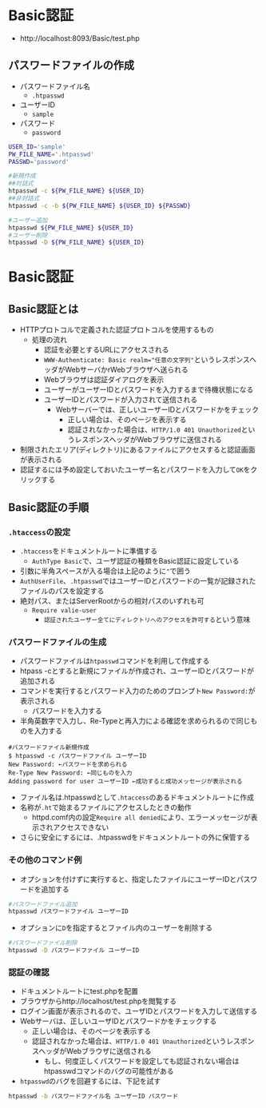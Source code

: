 # Basic認証

* http://localhost:8093/Basic/test.php

## パスワードファイルの作成

* パスワードファイル名
    * `.htpasswd`
* ユーザーID
    * `sample`
* パスワード
    * `password`

```bash
USER_ID='sample'
PW_FILE_NAME='.htpasswd'
PASSWD='password'

#新規作成
##対話式
htpasswd -c ${PW_FILE_NAME} ${USER_ID}
##非対話式
htpasswd -c -b ${PW_FILE_NAME} ${USER_ID} ${PASSWD}

#ユーザー追加
htpasswd ${PW_FILE_NAME} ${USER_ID}
#ユーザー削除
htpasswd -D ${PW_FILE_NAME} ${USER_ID}
```

# Basic認証

## Basic認証とは

* HTTPプロトコルで定義された認証プロトコルを使用するもの
    * 処理の流れ
        * 認証を必要とするURLにアクセスされる
        * `WWW-Authenticate: Basic realm="任意の文字列"`というレスポンスヘッダがWebサーバかrWebブラウザへ送られる
        * Webブラウザは認証ダイアログを表示
        * ユーザーがユーザーIDとパスワードを入力するまで待機状態になる
        * ユーザーIDとパスワードが入力されて送信される
            * Webサーバーでは、正しいユーザーIDとパスワードかをチェック
                * 正しい場合は、そのページを表示する
                * 認証されなかった場合は、`HTTP/1.0 401 Unauthorized`というレスポンスヘッダがWebブラウザに送信される
* 制限されたエリア(ディレクトリ)にあるファイルにアクセスすると認証画面が表示される
* 認証するには予め設定しておいたユーザー名とパスワードを入力して`OK`をクリックする

## Basic認証の手順

### `.htaccess`の設定

* `.htaccess`をドキュメントルートに準備する
    * `AuthType Basic`で、ユーザ認証の種類をBasic認証に設定している
* 引数に半角スペースが入る場合は上記のように`"`で囲う
* `AuthUserFile`、`.htpasswd`ではユーザーIDとパスワードの一覧が記録されたファイルのパスを設定する
* 絶対パス、またはServerRootからの相対パスのいずれも可
    * `Require valie-user`
        * `認証されたユーザー全てにディレクトリへのアクセスを許可する`という意味

### パスワードファイルの生成

* パスワードファイルは`htpasswd`コマンドを利用して作成する
* htpass -cとすると新規にファイルが作成され、ユーザーIDとパスワードが追加される
* コマンドを実行するとパスワード入力のためのプロンプト`New Password:`が表示される
    * パスワードを入力する
* 半角英数字で入力し、Re-Typeと再入力による確認を求められるので同じものを入力する

```text
#パスワードファイル新規作成
$ htpasswd -c パスワードファイル ユーザーID
New Password: ←パスワードを求められる
Re-Type New Password: ←同じものを入力
Adding password for user ユーザーID ←成功すると成功メッセージが表示される
```

* ファイル名は.htpasswdとして`.htaccess`のあるドキュメントルートに作成
* 名称が`.ht`で始まるファイルにアクセスしたときの動作
    * httpd.comf内の設定`Require all denied`により、エラーメッセージが表示されアクセスできない
* さらに安全にするには、.htpasswdをドキュメントルートの外に保管する

### その他のコマンド例

* オプションを付けずに実行すると、指定したファイルにユーザーIDとパスワードを追加する

```bash
#パスワードファイル追加
htpasswd パスワードファイル ユーザーID
```

* オプションに`D`を指定するとファイル内のユーザーを削除する

```bash
#パスワードファイル削除
htpasswd -D パスワードファイル ユーザーID
```

### 認証の確認

* ドキュメントルートにtest.phpを配置
* ブラウザからhttp://localhost/test.phpを閲覧する
* ログイン画面が表示されるので、ユーザIDとパスワードを入力して送信する
* Webサーバは、正しいユーザIDとパスワードかをチェックする
    * 正しい場合は、そのページを表示する
    * 認証されなかった場合は、`HTTP/1.0 401 Unauthorized`というレスポンスヘッダがWebブラウザに送信される
        * もし、何度正しくパスワードを設定しても認証されない場合はhtpasswdコマンドのバグの可能性がある
* `htpasswd`のバグを回避するには、下記を試す

```bash
htpasswd -b パスワードファイル名 ユーザーID パスワード
```
